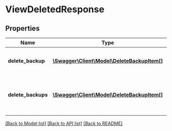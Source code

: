 # ViewDeletedResponse

## Properties
Name | Type | Description | Notes
------------ | ------------- | ------------- | -------------
**delete_backup** | [**\Swagger\Client\Model\DeleteBackupItem[]**](DeleteBackupItem.md) | Groups information about a deleted backup. | [optional] 
**delete_backups** | [**\Swagger\Client\Model\DeleteBackupItem[]**](DeleteBackupItem.md) | Groups information about a list of backups deleted asynchronously. | [optional] 

[[Back to Model list]](../README.md#documentation-for-models) [[Back to API list]](../README.md#documentation-for-api-endpoints) [[Back to README]](../README.md)


